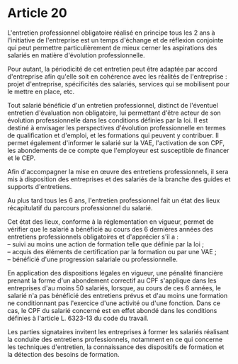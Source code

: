 # Article 20

L'entretien professionnel obligatoire réalisé en principe tous les 2 ans à l'initiative de l'entreprise est un temps d'échange et de réflexion conjointe qui peut permettre particulièrement de mieux cerner les aspirations des salariés en matière d'évolution professionnelle.

Pour autant, la périodicité de cet entretien peut être adaptée par accord d'entreprise afin qu'elle soit en cohérence avec les réalités de l'entreprise : projet d'entreprise, spécificités des salariés, services qui se mobilisent pour le mettre en place, etc.

Tout salarié bénéficie d'un entretien professionnel, distinct de l'éventuel entretien d'évaluation non obligatoire, lui permettant d'être acteur de son évolution professionnelle dans les conditions définies par la loi. Il est destiné à envisager les perspectives d'évolution professionnelle en termes de qualification et d'emploi, et les formations qui peuvent y contribuer. Il permet également d'informer le salarié sur la VAE, l'activation de son CPF, les abondements de ce compte que l'employeur est susceptible de financer et le CEP.

Afin d'accompagner la mise en œuvre des entretiens professionnels, il sera mis à disposition des entreprises et des salariés de la branche des guides et supports d'entretiens.

Au plus tard tous les 6 ans, l'entretien professionnel fait un état des lieux récapitulatif du parcours professionnel du salarié.

Cet état des lieux, conforme à la réglementation en vigueur, permet de vérifier que le salarié a bénéficié au cours des 6 dernières années des entretiens professionnels obligatoires et d'apprécier s'il a :  
 – suivi au moins une action de formation telle que définie par la loi ;  
 – acquis des éléments de certification par la formation ou par une VAE ;  
 – bénéficié d'une progression salariale ou professionnelle.

En application des dispositions légales en vigueur, une pénalité financière prenant la forme d'un abondement correctif au CPF s'applique dans les entreprises d'au moins 50 salariés, lorsque, au cours de ces 6 années, le salarié n'a pas bénéficié des entretiens prévus et d'au moins une formation ne conditionnant pas l'exercice d'une activité ou d'une fonction. Dans ce cas, le CPF du salarié concerné est en effet abondé dans les conditions définies à l'article L. 6323-13 du code du travail.

Les parties signataires invitent les entreprises à former les salariés réalisant la conduite des entretiens professionnels, notamment en ce qui concerne les techniques d'entretien, la connaissance des dispositifs de formation et la détection des besoins de formation.

